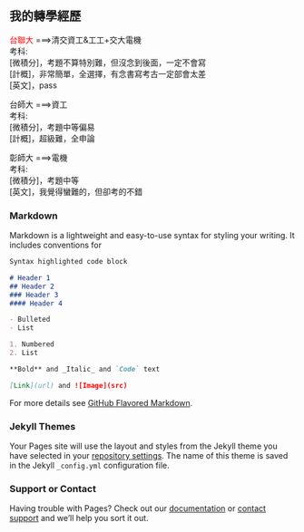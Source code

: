## 我的轉學經歷

<span style="color:red;">台聯大</span>
===>清交資工&工工+交大電機
    <br>考科:
    <br>[微積分]，考題不算特別難，但沒念到後面，一定不會寫
    <br>[計概]，非常簡單，全選擇，有念書寫考古一定部會太差
    <br>[英文]，pass


台師大
===>資工
    <br>考科:
    <br>[微積分]，考題中等偏易
    <br>[計概]，超級難，全申論

彰師大
===>電機
    <br>考科:
    <br>[微積分]，考題中等
    <br>[英文]，我覺得蠻難的，但卻考的不錯




### Markdown

Markdown is a lightweight and easy-to-use syntax for styling your writing. It includes conventions for

```markdown
Syntax highlighted code block

# Header 1
## Header 2
### Header 3
#### Header 4

- Bulleted
- List

1. Numbered
2. List

**Bold** and _Italic_ and `Code` text

[Link](url) and ![Image](src)
```

For more details see [GitHub Flavored Markdown](https://guides.github.com/features/mastering-markdown/).

### Jekyll Themes

Your Pages site will use the layout and styles from the Jekyll theme you have selected in your [repository settings](https://github.com/CHIN-HUA/Transfer/settings). The name of this theme is saved in the Jekyll `_config.yml` configuration file.

### Support or Contact

Having trouble with Pages? Check out our [documentation](https://docs.github.com/categories/github-pages-basics/) or [contact support](https://github.com/contact) and we’ll help you sort it out.
